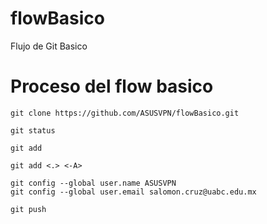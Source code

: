 # flowBasico
Flujo de Git Basico

# Proceso del flow basico
```
git clone https://github.com/ASUSVPN/flowBasico.git
```

```
git status
```

```
git add
```

```
git add <.> <-A>
```

```
git config --global user.name ASUSVPN
git config --global user.email salomon.cruz@uabc.edu.mx
```

```
git push
```